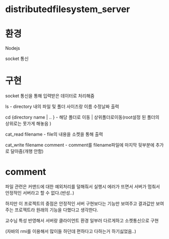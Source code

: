 # distributedfilesystem_server

# 환경

Nodejs

socket 통신


# 구현 

socket 통신을 통해 입력받은 데이터로 처리해줌 

ls - directory 내의 파일 및 폴더 사이즈랑 이름 수정날짜 출력

cd  {directory name | .. } - 해당 폴더로 이동 | 상위폴더로이동(root설정 된 폴더의 상위로는 못가게 해놓음 )

cat_read filename - file의 내용을 소켓을 통해 출력

cat_write filename comment - comment를 filename파일에 마지막 뒷부분에 추가로 달아줌(개행 안함)


# comment

파일 관련은 커맨드에 대한 예외처리를 덜해줘서 실행시 에러가 뜨면서 서버가 멈춰서 안정적인 서버라고 할 수 없다.(반성..)

하지만 이 프로젝트의 중점은 안정적인 서버 구현보다는 기능만 보여주고 결과값만 보여주는 프로젝트라 원래의 기능을 다했다고 생각한다. 

교수님 특성 반영해서 서버랑 클라이언트 환경 일부러 다르게하고 소켓통신으로 구현 


(자바의 rmi를 이용해서 많이들 하던데 편하다고 다하는거 하기싫었음..)
